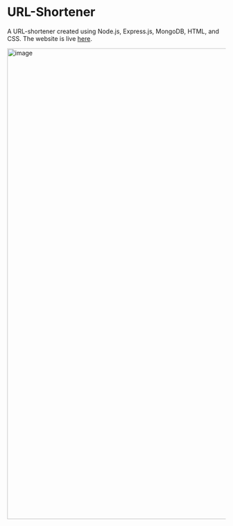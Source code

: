 # URL-Shortener

A URL-shortener created using Node.js, Express.js, MongoDB, HTML, and CSS. The website is live [here](https://shorter-url.cyclic.app/).

<img width="1087" alt="image" src="https://github.com/bennyyyy-x/url-shortener/assets/89168678/f1eb9a8b-c48b-4385-8513-a376c79198ad">
